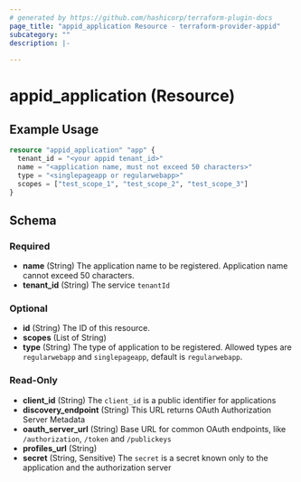 ```yaml
---
# generated by https://github.com/hashicorp/terraform-plugin-docs
page_title: "appid_application Resource - terraform-provider-appid"
subcategory: ""
description: |-
  
---
```


# appid_application (Resource)



## Example Usage

```terraform
resource "appid_application" "app" {
  tenant_id = "<your appid tenant_id>"
  name = "<application name, must not exceed 50 characters>"  
  type = "<singlepageapp or regularwebapp>"
  scopes = ["test_scope_1", "test_scope_2", "test_scope_3"]
}
```

<!-- schema generated by tfplugindocs -->
## Schema

### Required

- **name** (String) The application name to be registered. Application name cannot exceed 50 characters.
- **tenant_id** (String) The service `tenantId`

### Optional

- **id** (String) The ID of this resource.
- **scopes** (List of String)
- **type** (String) The type of application to be registered. Allowed types are `regularwebapp` and `singlepageapp`, default is `regularwebapp`.

### Read-Only

- **client_id** (String) The `client_id` is a public identifier for applications
- **discovery_endpoint** (String) This URL returns OAuth Authorization Server Metadata
- **oauth_server_url** (String) Base URL for common OAuth endpoints, like `/authorization`, `/token` and `/publickeys`
- **profiles_url** (String)
- **secret** (String, Sensitive) The `secret` is a secret known only to the application and the authorization server


